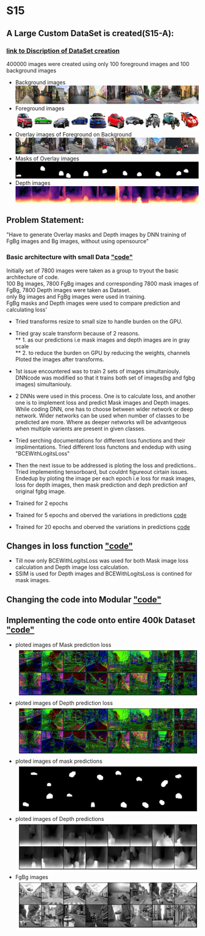# S15

## A Large Custom DataSet is created(S15-A):
### [link to Discription of DataSet creation](https://github.com/DrVenkataRajeshKumar/S15-A/blob/master/README.md)
400000 images were created using only 100 foreground images and 100 background images
* Background images
![Image](https://github.com/DrVenkataRajeshKumar/S15-A/blob/master/9.png)
* Foreground images
![Image](https://github.com/DrVenkataRajeshKumar/S15-A/blob/master/97.png)
* Overlay images of Foreground on Background
![Image](https://github.com/DrVenkataRajeshKumar/S15-A/blob/master/overlay.png)
* Masks of Overlay images
![Image](https://github.com/DrVenkataRajeshKumar/S15-A/blob/master/overlay%20mask.png)
* Depth images
![Image](https://github.com/DrVenkataRajeshKumar/S15-A/blob/master/depth.png)


## Problem Statement:
"Have to generate Overlay masks and Depth images by DNN training of FgBg images and Bg images, without using opensource"


### Basic architecture with small Data ["code"](https://github.com/DrVenkataRajeshKumar/S15/blob/master/15_trail.ipynb)
Initially set of 7800 images were taken as a group to tryout the basic architecture of code.  
100 Bg images, 7800 FgBg images and corresponding 7800 mask images of FgBg, 7800 Depth images were taken as Dataset.  
only Bg images and FgBg images were used in training.  
FgBg masks and Depth images were used to compare prediction and calculating loss'


* Tried transforms resize to small size to handle burden on the GPU.  
* Tried gray scale transform because of 2 reasons.  
**  1. as our predictions i.e mask images and depth images are in gray scale    
**  2. to reduce the burden on GPU by reducing the weights, channels 
Ploted the images after transforms.


* 1st issue encountered was to train 2 sets of images simultaniouly.  
DNNcode was modified so that it trains both set of images(bg and fgbg images) simultaniouly.

* 2 DNNs were used in this process.
One is to calculate loss, and another one is to implement loss and predict Mask images and Depth images.
While coding DNN, one has to choose between wider network or deep network.
Wider networks can be used when number of classes to be predicted are more.
Where as deeper networks will be advantgeous when multiple varients are present in given classes. 

* Tried serching documentations for different loss functions and their implimentations.
Tried different loss functons and endedup with using "BCEWithLogitsLoss"


* Then the next issue to be addressed is ploting the loss and predictions..
Tried implementing tensorboard, but couldnt figureout cirtain issues.
Endedup by ploting the image per each epoch i.e loss for mask images, loss for depth images, then mask prediction and deph prediction anf original fgbg image.

* Trained for 2 epochs

* Trained for 5 epochs and oberved the variations in predictions [code](https://github.com/DrVenkataRajeshKumar/S15/blob/master/15_trail_on_21_may.ipynb)

* Trained for 20 epochs and oberved the variations in predictions [code](https://github.com/DrVenkataRajeshKumar/S15/blob/master/20epochs.ipynb)


## Changes in loss function ["code"](https://github.com/DrVenkataRajeshKumar/S15/blob/master/22may.ipynb)
* Till now only BCEWithLogitsLoss was used for both Mask image loss calculation and Depth image loss calculation.
* SSIM is used for Depth images and BCEWithLogitsLoss is contined for mask images.

## Changing the code into Modular ["code"](https://github.com/DrVenkataRajeshKumar/S15/blob/master/modularcode.ipynb)

## Implementing the code onto entire 400k Dataset ["code"](https://github.com/DrVenkataRajeshKumar/S15/blob/master/S15Final.ipynb)


* ploted images of Mask prediction loss  
![Image](https://github.com/DrVenkataRajeshKumar/S15/blob/master/l%20m1.png)
* ploted images of Depth prediction loss  
![Image](https://github.com/DrVenkataRajeshKumar/S15/blob/master/l%20d%201.png)
* ploted images of mask predictions  
![Image](https://github.com/DrVenkataRajeshKumar/S15/blob/master/m1.png)
* ploted images of Depth predictions  
![Image](https://github.com/DrVenkataRajeshKumar/S15/blob/master/d1.png)
* FgBg images  
![Image](https://github.com/DrVenkataRajeshKumar/S15/blob/master/fgbg1.png)





